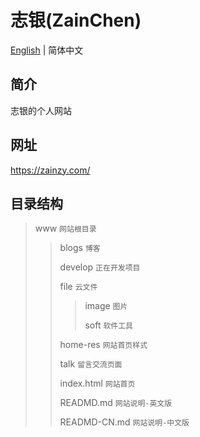 # 志银(ZainChen)

[English](./README.md) | 简体中文

## 简介

志银的个人网站

## 网址

https://zainzy.com/

## 目录结构

> www  `网站根目录`
>
> > blogs  `博客`
> >
> > develop  `正在开发项目`
> >
> > file  `云文件`
> >
> > > image  `图片`
> > >
> > > soft  `软件工具`
> >
> > home-res  `网站首页样式`
> >
> > talk  `留言交流页面`
> >
> > index.html  `网站首页`
> >
> > READMD.md  `网站说明-英文版`
> >
> > READMD-CN.md  `网站说明-中文版`
>


